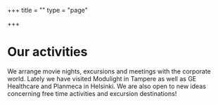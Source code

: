 +++
title = ""
type = "page"

+++
# Our activities

We arrange movie nights, excursions and meetings with the corporate world. Lately we have visited Modulight in Tampere
as well as GE Healthcare and Planmeca in Helsinki. We are also open to new ideas concerning free time activities and
excursion destinations!
